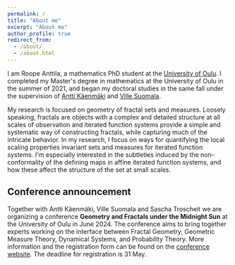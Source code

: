 ```yaml
---
permalink: /
title: "About me"
excerpt: "About me"
author_profile: true
redirect_from: 
  - /about/
  - /about.html
---
```


I am Roope Anttila, a mathematics PhD student at the [University of Oulu](https://www.oulu.fi/en/university/faculties-and-units/faculty-science/mathematical-sciences). I completed my Master's degree in mathematics at the University of Oulu in the summer of 2021, and began my doctoral studies in the same fall under the supervision of [Antti Käenmäki](https://anttikaenmaki.wordpress.com/) and [Ville Suomala](https://www.oulu.fi/fi/tutkijat/ville-suomala). 

My research is focused on geometry of fractal sets and measures. Loosely speaking, fractals are objects with a complex and detailed structure at all scales of observation and iterated function systems provide a simple and systematic way of constructing fractals, while capturing much of the intricate behavior. In my research, I focus on ways for quantifying the local scaling properties invariant sets and measures for iterated function systems. I'm especially interested in the subtleties induced by the non-conformality of the defining maps in affine iterated function systems, and how these affect the structure of the set at small scales.

## Conference announcement
Together with Antti Käenmäki, Ville Suomala and Sascha Troscheit we are organizing a conference **Geometry and Fractals under the Midnight Sun** at the University of Oulu in June 2024. The conference aims to bring together experts working on the interface between Fractal Geometry, Geometric Measure Theory, Dynamical Systems, and Probability Theory. More information and the registration form can be found on the [conference website](https://midnightsun2024.gitlab.io/). The deadline for registration is 31 May.